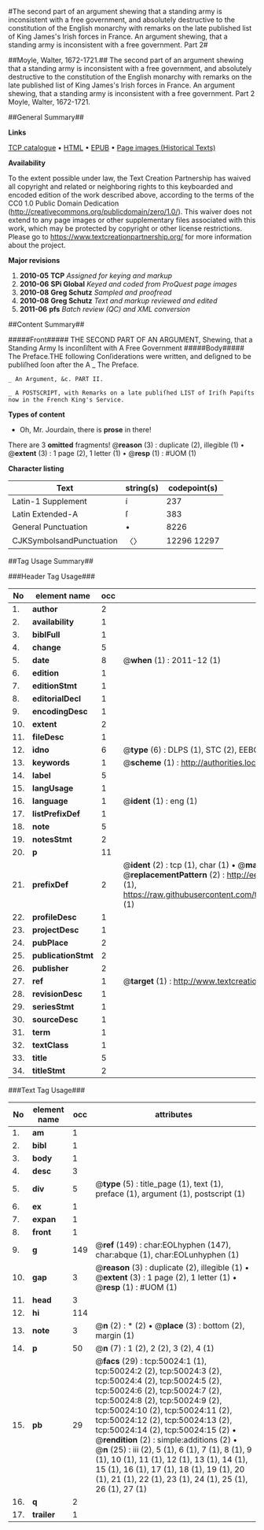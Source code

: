 #The second part of an argument shewing that a standing army is inconsistent with a free government, and absolutely destructive to the constitution of the English monarchy with remarks on the late published list of King James's Irish forces in France. An argument shewing, that a standing army is inconsistent with a free government. Part 2#

##Moyle, Walter, 1672-1721.##
The second part of an argument shewing that a standing army is inconsistent with a free government, and absolutely destructive to the constitution of the English monarchy with remarks on the late published list of King James's Irish forces in France.
An argument shewing, that a standing army is inconsistent with a free government. Part 2
Moyle, Walter, 1672-1721.

##General Summary##

**Links**

[TCP catalogue](http://www.ota.ox.ac.uk/tcp/)  • 
[HTML](http://tei.it.ox.ac.uk/tcp/Texts-HTML/free/A51/A51563.html)  • 
[EPUB](http://tei.it.ox.ac.uk/tcp/Texts-EPUB/free/A51/A51563.epub) • 
[Page images (Historical Texts)](https://historicaltexts.jisc.ac.uk/eebo-11861892e)

**Availability**

To the extent possible under law, the Text Creation Partnership has waived all copyright and related or neighboring rights to this keyboarded and encoded edition of the work described above, according to the terms of the CC0 1.0 Public Domain Dedication (http://creativecommons.org/publicdomain/zero/1.0/). This waiver does not extend to any page images or other supplementary files associated with this work, which may be protected by copyright or other license restrictions. Please go to https://www.textcreationpartnership.org/ for more information about the project.

**Major revisions**

1. __2010-05__ __TCP__ *Assigned for keying and markup*
1. __2010-06__ __SPi Global__ *Keyed and coded from ProQuest page images*
1. __2010-08__ __Greg Schutz__ *Sampled and proofread*
1. __2010-08__ __Greg Schutz__ *Text and markup reviewed and edited*
1. __2011-06__ __pfs__ *Batch review (QC) and XML conversion*

##Content Summary##

#####Front#####
THE SECOND PART OF AN ARGUMENT, Shewing, that a Standing Army Is inconſiſtent with A Free Government
#####Body#####
The Preface.THE following Conſiderations were written, and deſigned to be publiſhed ſoon after the A
    _ The Preface.

    _ An Argument, &c. PART II.

    _ A POSTSCRIPT, with Remarks on a late publiſhed LIST of Iriſh Papiſts now in the French King's Service.

**Types of content**

  * Oh, Mr. Jourdain, there is **prose** in there!

There are 3 **omitted** fragments! 
 @__reason__ (3) : duplicate (2), illegible (1)  •  @__extent__ (3) : 1 page (2), 1 letter (1)  •  @__resp__ (1) : #UOM (1)

**Character listing**


|Text|string(s)|codepoint(s)|
|---|---|---|
|Latin-1 Supplement|í|237|
|Latin Extended-A|ſ|383|
|General Punctuation|•|8226|
|CJKSymbolsandPunctuation|〈〉|12296 12297|

##Tag Usage Summary##

###Header Tag Usage###

|No|element name|occ|attributes|
|---|---|---|---|
|1.|__author__|2||
|2.|__availability__|1||
|3.|__biblFull__|1||
|4.|__change__|5||
|5.|__date__|8| @__when__ (1) : 2011-12 (1)|
|6.|__edition__|1||
|7.|__editionStmt__|1||
|8.|__editorialDecl__|1||
|9.|__encodingDesc__|1||
|10.|__extent__|2||
|11.|__fileDesc__|1||
|12.|__idno__|6| @__type__ (6) : DLPS (1), STC (2), EEBO-CITATION (1), OCLC (1), VID (1)|
|13.|__keywords__|1| @__scheme__ (1) : http://authorities.loc.gov/ (1)|
|14.|__label__|5||
|15.|__langUsage__|1||
|16.|__language__|1| @__ident__ (1) : eng (1)|
|17.|__listPrefixDef__|1||
|18.|__note__|5||
|19.|__notesStmt__|2||
|20.|__p__|11||
|21.|__prefixDef__|2| @__ident__ (2) : tcp (1), char (1)  •  @__matchPattern__ (2) : ([0-9\-]+):([0-9IVX]+) (1), (.+) (1)  •  @__replacementPattern__ (2) : http://eebo.chadwyck.com/downloadtiff?vid=$1&page=$2 (1), https://raw.githubusercontent.com/textcreationpartnership/Texts/master/tcpchars.xml#$1 (1)|
|22.|__profileDesc__|1||
|23.|__projectDesc__|1||
|24.|__pubPlace__|2||
|25.|__publicationStmt__|2||
|26.|__publisher__|2||
|27.|__ref__|1| @__target__ (1) : http://www.textcreationpartnership.org/docs/. (1)|
|28.|__revisionDesc__|1||
|29.|__seriesStmt__|1||
|30.|__sourceDesc__|1||
|31.|__term__|1||
|32.|__textClass__|1||
|33.|__title__|5||
|34.|__titleStmt__|2||


###Text Tag Usage###

|No|element name|occ|attributes|
|---|---|---|---|
|1.|__am__|1||
|2.|__bibl__|1||
|3.|__body__|1||
|4.|__desc__|3||
|5.|__div__|5| @__type__ (5) : title_page (1), text (1), preface (1), argument (1), postscript (1)|
|6.|__ex__|1||
|7.|__expan__|1||
|8.|__front__|1||
|9.|__g__|149| @__ref__ (149) : char:EOLhyphen (147), char:abque (1), char:EOLunhyphen (1)|
|10.|__gap__|3| @__reason__ (3) : duplicate (2), illegible (1)  •  @__extent__ (3) : 1 page (2), 1 letter (1)  •  @__resp__ (1) : #UOM (1)|
|11.|__head__|3||
|12.|__hi__|114||
|13.|__note__|3| @__n__ (2) : * (2)  •  @__place__ (3) : bottom (2), margin (1)|
|14.|__p__|50| @__n__ (7) : 1 (2), 2 (2), 3 (2), 4 (1)|
|15.|__pb__|29| @__facs__ (29) : tcp:50024:1 (1), tcp:50024:2 (2), tcp:50024:3 (2), tcp:50024:4 (2), tcp:50024:5 (2), tcp:50024:6 (2), tcp:50024:7 (2), tcp:50024:8 (2), tcp:50024:9 (2), tcp:50024:10 (2), tcp:50024:11 (2), tcp:50024:12 (2), tcp:50024:13 (2), tcp:50024:14 (2), tcp:50024:15 (2)  •  @__rendition__ (2) : simple:additions (2)  •  @__n__ (25) : iii (2), 5 (1), 6 (1), 7 (1), 8 (1), 9 (1), 10 (1), 11 (1), 12 (1), 13 (1), 14 (1), 15 (1), 16 (1), 17 (1), 18 (1), 19 (1), 20 (1), 21 (1), 22 (1), 23 (1), 24 (1), 25 (1), 26 (1), 27 (1)|
|16.|__q__|2||
|17.|__trailer__|1||
